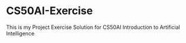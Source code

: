 # CS50AI-Exercise

This is my Project Exercise Solution for CS50AI Introduction to Artificial Intelligence
